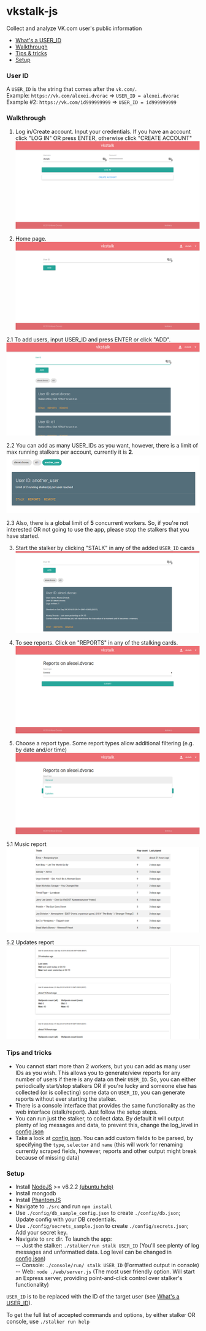 # vkstalk-js
Collect and analyze VK.com user's public information  

- [What's a USER_ID](#user-id)
- [Walkthrough](#walkthrough)
- [Tips & tricks](#tips-and-tricks)
- [Setup](#setup)


### User ID  
A `USER_ID` is the string that comes after the `vk.com/`.  
Example: `https://vk.com/alexei.dvorac` => `USER_ID = alexei.dvorac`  
Example #2: `https://vk.com/id999999999` => `USER_ID = id999999999`

### Walkthrough  
1. Log in/Create account. Input your credentials. If you have an account click "LOG IN" OR press ENTER, otherwise click "CREATE ACCOUNT"  
![Log in/Create account](docs/screenshots/1_login.png)  

2. Home page.  
![Homepage](docs/screenshots/2_main.png)  

2.1 To add users, input USER\_ID and press ENTER or click "ADD".  
![Users added](docs/screenshots/3_added_users.png)  

2.2 You can add as many USER_IDs as you want, however, there is a limit of max running stalkers per account, currently it is **2**.  
![Stalked users limit](docs/screenshots/9_limit_users.png)  

2.3 Also, there is a global limit of **5** concurrent workers. So, if you're not interested OR not going to use the app, please stop the stalkers that you have started.  

3. Start the stalker by clicking "STALK" in any of the added `USER_ID` cards  
![Stalker started](docs/screenshots/4_stalker_started.png)  

4. To see reports. Click on "REPORTS" in any of the stalking cards.  
![Reports main](docs/screenshots/5_reports_main.png)  

5. Choose a report type. Some report types allow additional filtering (e.g. by date and/or time)  
![Report types](docs/screenshots/6_report_types.png)  

5.1 Music report  
![Report music](docs/screenshots/8_report_music.png)  

5.2 Updates report  
![Report updates](docs/screenshots/7_report_updates.png)  


### Tips and tricks  
- You cannot start more than 2 workers, but you can add as many user IDs as you wish. This allows you to generate/view reports for any number of users if there is any data on their `USER_ID`. So, you can either periodically start/stop stalkers OR if you're lucky and someone else has collected (or is collecting) some data on `USER_ID`, you can generate reports without ever starting the stalker.  
- There is a console interface that provides the same functionality as the web interface (stalk/report). Just follow the setup steps.
- You can run just the stalker, to collect data. By default it will output plenty of log messages and data, to prevent this, change the log_level in [config.json](src/config/config.json)
- Take a look at [config.json](src/config/config.json). You can add custom fields to be parsed, by specifying the `type`, `selector` and `name` (this will work for renaming currently scraped fields, however, reports and other output might break because of missing data)

### Setup

- Install [NodeJS](https://nodejs.org/en/) >= v6.2.2 [(ubuntu help)](http://stackoverflow.com/questions/20031849/how-can-i-find-my-node-js-files-in-linux-usr-bin-node-is-not-working/32740546#32740546)  
- Install mongodb  
- Install [PhantomJS](http://phantomjs.org/)  
- Navigate to `./src` and run `npm install`  
- Use `./config/db_sample_config.json` to create `./config/db.json`; Update config with your DB credentials.
- Use `./config/secrets_sample.json` to create `./config/secrets.json`; Add your secret key.
- Navigate to `src` dir. To launch the app:  
    -- Just the stalker: `./stalker/run stalk USER_ID` (You'll see plenty of log messages and unformatted data. Log level can be changed in [config.json](src/config/config.json))  
    -- Console: `./console/run/ stalk USER_ID` (Formatted output in console)  
    -- Web: `node ./web/server.js` (The most user friendly option. Will start an Express server, providing point-and-click control over stalker's functionality)  

`USER_ID` is to be replaced with the ID of the target user (see [What's a USER_ID](#user-id)).  


To get the full list of accepted commands and options, by either stalker OR console, use `./stalker run help`
